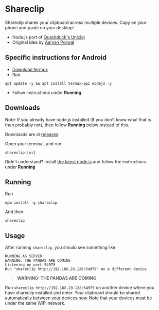 # Shareclip

Shareclip shares your clipboard across multiple devices. Copy on your phone and paste on your desktop!

- Node.js port of [Quackduck's Uniclip](https://github.com/quackduck/uniclip)
- Original idea by [Aaryan Porwal](https://github.com/aaryanporwal)

## Specific instructions for Android

- [Download termux](https://play.google.com/store/apps/details?id=com.termux)
- Run   
```
apt update -y && apt install termux-api nodejs -y
```

- Follow instructions under **Running**

## Downloads

Note: If you already have node.js installed (If you don't know what that is then probably not), then follow **Running** below instead of this.

Downloads are at [releases](https://github.com/KhushrajRathod/shareclip/releases)

Open your terminal, and run

```
shareclip-[os]
```

Didn't understand? Install [the latest node.js](https://nodejs.org/en/) and follow the instructions under **Running**

## Running

Run
```
npm install -g shareclip
```

And then
```
shareclip
```

## Usage

After running `shareclip`, you should see something like:

```
RUNNING AS SERVER
WARNING: THE PANDAS ARE COMING
Listening on port 54979
Run "shareclip http://192.168.29.128:54979" on a different device
```

> **WARNING: THE PANDAS ARE COMING**

Run `shareclip http://192.168.29.128:54979` on another device where you have shareclip installed and enter. Your clipboard should be shared automatically between your devices now. Note that your devices must be under the same WiFi network.
